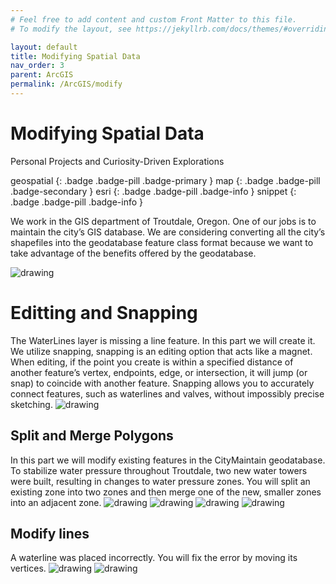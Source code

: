 ```yaml
---
# Feel free to add content and custom Front Matter to this file.
# To modify the layout, see https://jekyllrb.com/docs/themes/#overriding-theme-defaults

layout: default
title: Modifying Spatial Data
nav_order: 3
parent: ArcGIS
permalink: /ArcGIS/modify
---
```


# Modifying Spatial Data
Personal Projects and Curiosity-Driven Explorations
<br>

geospatial
{: .badge .badge-pill .badge-primary }
map
{: .badge .badge-pill .badge-secondary }
esri
{: .badge .badge-pill .badge-info }
snippet
{: .badge .badge-pill .badge-info }


We work in the GIS department of Troutdale, Oregon. One of our jobs is to maintain the city’s GIS database. We are considering converting all the city’s shapefiles into the geodatabase feature class format because we want to take advantage of the benefits offered by the geodatabase. 

<img src="/assets/images/esri/esri_10.png" alt="drawing"/>


# Editting and Snapping
The WaterLines layer is missing a line feature. In this part we will create it. We utilize snapping, snapping is an editing option that acts like a magnet. When editing, if the point you create is within a specified distance of another feature’s vertex, endpoints, edge, or intersection, it will jump (or snap) to coincide with another feature. Snapping allows you to accurately connect features, such as waterlines and valves, without impossibly precise sketching.
<img src="/assets/images/esri/esri_11.png" alt="drawing"/>


## Split and Merge Polygons 
In this part we will modify existing features in the CityMaintain geodatabase. To stabilize water pressure throughout Troutdale, two new water towers were built, resulting in changes to water pressure zones. You will split an existing zone into two zones and then merge one of the new, smaller zones into an adjacent zone.
<img src="/assets/images/esri/esri_12.png" alt="drawing"/>
<img src="/assets/images/esri/esri_13.png" alt="drawing"/>
<img src="/assets/images/esri/esri_14.png" alt="drawing"/>
<img src="/assets/images/esri/esri_15.png" alt="drawing"/>


## Modify lines
A waterline was placed incorrectly. You will fix the error by moving its vertices. 
<img src="/assets/images/esri/esri_16.png" alt="drawing"/>
<img src="/assets/images/esri/esri_17.png" alt="drawing"/>
